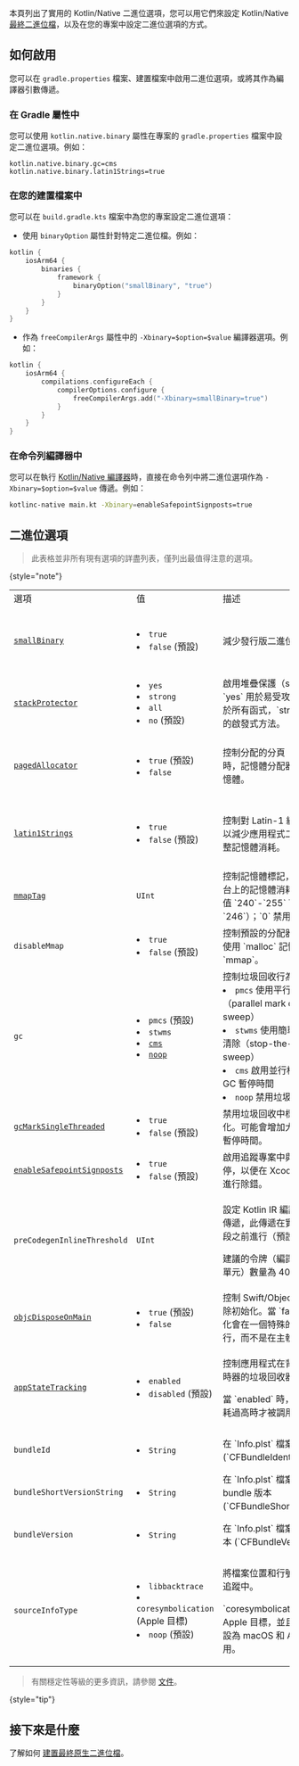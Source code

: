 [//]: # (title: Kotlin/Native 二進位選項)

本頁列出了實用的 Kotlin/Native 二進位選項，您可以用它們來設定 Kotlin/Native [最終二進位檔](https://www.jetbrains.com/help/kotlin-multiplatform-dev/multiplatform-build-native-binaries.html)，以及在您的專案中設定二進位選項的方式。

## 如何啟用

您可以在 `gradle.properties` 檔案、建置檔案中啟用二進位選項，或將其作為編譯器引數傳遞。

### 在 Gradle 屬性中

您可以使用 `kotlin.native.binary` 屬性在專案的 `gradle.properties` 檔案中設定二進位選項。例如：

```none
kotlin.native.binary.gc=cms
kotlin.native.binary.latin1Strings=true
```

### 在您的建置檔案中

您可以在 `build.gradle.kts` 檔案中為您的專案設定二進位選項：

*   使用 `binaryOption` 屬性針對特定二進位檔。例如：

  ```kotlin
  kotlin {
      iosArm64 {
          binaries {
              framework {
                  binaryOption("smallBinary", "true")
              }
          }
      }
  }
  ```

*   作為 `freeCompilerArgs` 屬性中的 `-Xbinary=$option=$value` 編譯器選項。例如：

  ```kotlin
  kotlin {
      iosArm64 {
          compilations.configureEach {
              compilerOptions.configure {
                  freeCompilerArgs.add("-Xbinary=smallBinary=true")
              }
          }
      }
  }
  ```

### 在命令列編譯器中

您可以在執行 [Kotlin/Native 編譯器](native-get-started.md#using-the-command-line-compiler)時，直接在命令列中將二進位選項作為 `-Xbinary=$option=$value` 傳遞。例如：

```bash
kotlinc-native main.kt -Xbinary=enableSafepointSignposts=true
```

## 二進位選項

> 此表格並非所有現有選項的詳盡列表，僅列出最值得注意的選項。
>
{style="note"}

<table column-width="fixed">
    <tr>
        <td width="240">選項</td>
        <td width="170">值</td>
        <td>描述</td>
        <td width="110">狀態</td>
    </tr>
    <tr>
        <td><a href="whatsnew-eap.md#smaller-binary-size-for-release-binaries"><code>smallBinary</code></a></td>
        <td>
            <list>
                <li><code>true</code></li>
                <li><code>false</code> (預設)</li>
            </list>
        </td>
        <td>減少發行版二進位檔的大小。</td>
        <td>從 2.2.20 起為實驗性功能</td>
    </tr>
    <tr>
        <td><a href="whatsnew-eap.md#support-for-stack-canaries-in-binaries"><code>stackProtector</code></a></td>
        <td>
            <list>
                <li><code>yes</code></li>
                <li><code>strong</code></li>
                <li><code>all</code></li>
                <li><code>no</code> (預設)</li>
            </list>
        </td>
        <td>啟用堆疊保護（stack canaries）：`yes` 用於易受攻擊的函式，`all` 用於所有函式，`strong` 則使用更強的啟發式方法。</td>
        <td>從 2.2.20 起可用</td>
    </tr>
    <tr>
        <td><a href="native-memory-manager.md#disable-allocator-paging"><code>pagedAllocator</code></a></td>
        <td>
            <list>
                <li><code>true</code> (預設)</li>
                <li><code>false</code></li>
            </list>
        </td>
        <td>控制分配的分頁（緩衝）。當 `false` 時，記憶體分配器會按物件保留記憶體。</td>
        <td>從 2.2.0 起為實驗性功能</td>
    </tr>
    <tr>
        <td><a href="native-memory-manager.md#enable-support-for-latin-1-strings"><code>latin1Strings</code></a></td>
        <td>
            <list>
                <li><code>true</code></li>
                <li><code>false</code> (預設)</li>
            </list>
        </td>
        <td>控制對 Latin-1 編碼字串的支援，以減少應用程式二進位檔大小並調整記憶體消耗。</td>
        <td>從 2.2.0 起為實驗性功能</td>
    </tr>
    <tr>
        <td><a href="native-memory-manager.md#track-memory-consumption-on-apple-platforms"><code>mmapTag</code></a></td>
        <td><code>UInt</code></td>
        <td>控制記憶體標記，這對於 Apple 平台上的記憶體消耗追蹤是必需的。值 `240`-`255` 可用（預設為 `246`）；`0` 禁用標記。</td>
        <td>從 2.2.0 起可用</td>
    </tr>
    <tr>
        <td><code>disableMmap</code></td>
        <td>
            <list>
                <li><code>true</code></li>
                <li><code>false</code> (預設)</li>
            </list>
        </td>
        <td>控制預設的分配器。當 `true` 時，使用 `malloc` 記憶體分配器而不是 `mmap`。</td>
        <td>從 2.2.0 起可用</td>
    </tr>
    <tr>
        <td><code>gc</code></td>
        <td>
            <list>
                <li><code>pmcs</code> (預設)</li>
                <li><code>stwms</code></li>
                <li><a href="native-memory-manager.md#optimize-gc-performance"><code>cms</code></a></li>
                <li><a href="native-memory-manager.md#disable-garbage-collection"><code>noop</code></a></li>
            </list>
        </td>
        <td>控制垃圾回收行為：
            <list>
                <li><code>pmcs</code> 使用平行標記並行清除（parallel mark concurrent sweep）</li>
                <li><code>stwms</code> 使用簡單的停頓世界標記清除（stop-the-world mark and sweep）</li>
                <li><code>cms</code> 啟用並行標記，有助於減少 GC 暫停時間</li>
                <li><code>noop</code> 禁用垃圾回收</li>
            </list>
        </td>
        <td><code>cms</code> 從 2.0.20 起為實驗性功能</td>
    </tr>
    <tr>
        <td><a href="native-memory-manager.md#garbage-collector"><code>gcMarkSingleThreaded</code></a></td>
        <td>
            <list>
                <li><code>true</code></li>
                <li><code>false</code> (預設)</li>
            </list>
        </td>
        <td>禁用垃圾回收中標記階段的平行化。可能會增加大型堆積上的 GC 暫停時間。</td>
        <td>從 1.7.20 起可用</td>
    </tr>
    <tr>
        <td><a href="native-memory-manager.md#monitor-gc-performance"><code>enableSafepointSignposts</code></a></td>
        <td>
            <list>
                <li><code>true</code></li>
                <li><code>false</code> (預設)</li>
            </list>
        </td>
        <td>啟用追蹤專案中與 GC 相關的暫停，以便在 Xcode Instruments 中進行除錯。</td>
        <td>從 2.0.20 起可用</td>
    </tr>
    <tr>
        <td><code>preCodegenInlineThreshold</code></td>
        <td><code>UInt</code></td>
        <td>
            <p>設定 Kotlin IR 編譯器中的內嵌優化傳遞，此傳遞在實際程式碼生成階段之前進行（預設為禁用）。</p> 
            <p>建議的令牌（編譯器解析的程式碼單元）數量為 40。</p>
        </td>
        <td>從 2.1.20 起為實驗性功能</td>
    </tr>
    <tr>
        <td><a href="native-arc-integration.md#deinitializers"><code>objcDisposeOnMain</code></a></td>
        <td>
            <list>
                <li><code>true</code> (預設)</li>
                <li><code>false</code></li>
            </list>
        </td>
        <td>控制 Swift/Objective-C 物件的解除初始化。當 `false` 時，解除初始化會在一個特殊的 GC 執行緒上進行，而不是在主執行緒上。</td>
        <td>從 1.9.0 起可用</td>
    </tr>
    <tr>
        <td><a href="native-arc-integration.md#support-for-background-state-and-app-extensions"><code>appStateTracking</code></a></td>
        <td>
            <list>
                <li><code>enabled</code></li>
                <li><code>disabled</code> (預設)</li>
            </list>
        </td>
        <td>
            <p>控制應用程式在背景執行時基於計時器的垃圾回收器調用。</p>
            <p>當 `enabled` 時，GC 僅在記憶體消耗過高時才被調用。</p>
       </td>
        <td>從 1.7.20 起為實驗性功能</td>
    </tr>
    <tr>
        <td><code>bundleId</code></td>
        <td>
            <list>
                <li><code>String</code></li>
            </list>
        </td>
        <td>在 `Info.plst` 檔案中設定 bundle ID (`CFBundleIdentifier`)。</td>
        <td>從 1.7.20 起可用</td>
    </tr>
    <tr>
        <td><code>bundleShortVersionString</code></td>
        <td>
            <list>
                <li><code>String</code></li>
            </list>
        </td>
        <td>在 `Info.plst` 檔案中設定簡短 bundle 版本 (`CFBundleShortVersionString`)。</td>
        <td>從 1.7.20 起可用</td>
    </tr>
    <tr>
        <td><code>bundleVersion</code></td>
        <td>
            <list>
                <li><code>String</code></li>
            </list>
        </td>
        <td>在 `Info.plst` 檔案中設定 bundle 版本 (`CFBundleVersion`)。</td>
        <td>從 1.7.20 起可用</td>
    </tr>
    <tr>
        <td><code>sourceInfoType</code></td>
        <td>
            <list>
                <li><code>libbacktrace</code></li>
                <li><code>coresymbolication</code> (Apple 目標)</li>
                <li><code>noop</code> (預設)</li>
            </list>
        </td>
        <td>
            <p>將檔案位置和行號添加到例外堆疊追蹤中。</p>
            <p>`coresymbolication` 僅適用於 Apple 目標，並且在偵錯模式下預設為 macOS 和 Apple 模擬器啟用。</p>
        </td>
        <td>從 1.6.20 起為實驗性功能</td>
    </tr>
    <!-- <tr>
        <td><code>objcExportReportNameCollisions</code></td>
        <td>
            <list>
                <li><code>true</code></li>
                <li><code>false</code> (default)</li>
            </list>
        </td>
        <td>When <code>enabled</code>, reports warnings in case name collisions occur during Objective-C export.</td>
        <td></td>
    </tr>
    <tr>
        <td><code>objcExportErrorOnNameCollisions</code></td>
        <td>
            <list>
                <li><code>true</code></li>
                <li><code>false</code> (default)</li>
            </list>
        </td>
        <td>When <code>true</code>, issues errors in case name collisions occur during Objective-C export.</td>
        <td></td>
    </tr>
    <tr>
        <td><code>debugCompilationDir</code></td>
        <td><code>String</code></td>
        <td>Specifies the directory path to use for debug information in the compiled binary.</td>
        <td></td>
    </tr>
    <tr>
        <td><code>fixedBlockPageSize</code></td>
        <td><code>UInt</code></td>
        <td>Controls the page size for fixed memory blocks in the memory allocator. Affects memory allocation performance and fragmentation.</td>
        <td></td>
    </tr>
    <tr>
        <td><code>gcMutatorsCooperate</code></td>
        <td>
            <list>
                <li><code>true</code></li>
                <li><code>false</code> (default)</li>
            </list>
        </td>
        <td>Controls cooperation between mutator threads and the garbage collector.</td>
        <td></td>
    </tr>
    <tr>
        <td><code>auxGCThreads</code></td>
        <td><code>UInt</code></td>
        <td>Specifies the number of auxiliary threads to use for garbage collection.</td>
        <td></td>
    </tr>
    <tr>
        <td><code>sanitizer</code></td>
        <td>
            <list>
                <li><code>address</code></li>
                <li><code>thread</code></li>
            </list>
        </td>
        <td>Enables runtime sanitizers for detecting various issues like memory errors, data races, and undefined behavior.</td>
        <td>Experimental</td>
    </tr> -->
</table>

> 有關穩定性等級的更多資訊，請參閱 [文件](components-stability.md#stability-levels-explained)。
> 
{style="tip"}

## 接下來是什麼

了解如何 [建置最終原生二進位檔](https://www.jetbrains.com/help/kotlin-multiplatform-dev/multiplatform-build-native-binaries.html)。